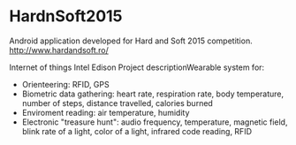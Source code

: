 # HardnSoft2015

Android application developed for Hard and Soft 2015 competition.
http://www.hardandsoft.ro/

Internet of things Intel Edison
Project descriptionWearable system for:
- Orienteering: RFID, GPS
- Biometric data gathering: heart rate, respiration rate, body temperature, number of steps, distance travelled, calories burned
- Enviroment reading: air temperature, humidity
- Electronic "treasure hunt": audio frequency, temperature, magnetic field, blink rate of a light, color of a light, infrared code reading, RFID
